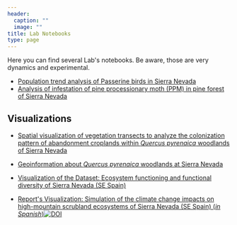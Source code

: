 ```yaml
---
header:
  caption: ""
  image: ""
title: Lab Notebooks
type: page
---
```


Here you can find several Lab's notebooks. Be aware, those are very dynamics and experimental. 

- [Population trend analysis of Passerine birds in Sierra Nevada](https://ajpelu.github.io/booksn_dispersantes/)
- [Analysis of infestation of pine processionary moth (PPM) in pine forest of Sierra Nevada](https://ajpelu.github.io/booksn_ppm/)

## Visualizations 

- [Spatial visualization of vegetation transects to analyze the colonization pattern of abandonment croplands within *Quercus pyrenaica* woodlands of Sierra Nevada](https://ajpelu.github.io/qpyr_sp_coloniza/) 

- [Geoinformation about *Quercus pyrenaica* woodlands at Sierra Nevada](https://ajpelu.github.io/qpyr_historic)

- [Visualization of the Dataset: Ecosystem functioning and functional diversity of Sierra Nevada (SE Spain)](https://ajpelu.github.io/eftSN/)

- [Report's Visualization: Simulation of the climate change impacts on high-mountain scrubland ecosystems of Sierra Nevada (SE Spain) (*in Spanish*)](https://ajpelu.github.io/life_enebrando)[![DOI](https://zenodo.org/badge/DOI/10.5281/zenodo.4034296.svg)](https://doi.org/10.5281/zenodo.4034296)

